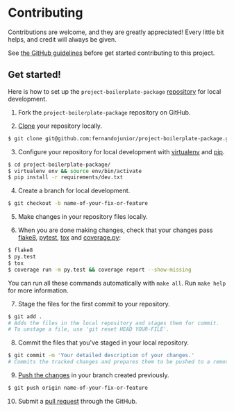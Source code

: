 # Contributing

Contributions are welcome, and they are greatly appreciated! Every little bit helps, and credit will always be given.

See [the GitHub guidelines](https://guides.github.com/activities/contributing-to-open-source/) before get started contributing to this project.

## Get started!

Here is how to set up the `project-boilerplate-package` [repository](https://help.github.com/articles/creating-a-new-repository/) for local development.

1. Fork the `project-boilerplate-package` repository on GitHub.

2. [Clone](https://help.github.com/articles/cloning-a-repository/) your repository locally.

  ```sh
  $ git clone git@github.com:fernandojunior/project-boilerplate-package.git
  ```

3.  Configure your repository for local development with [virtualenv](https://virtualenv.pypa.io/) and [pip](https://pip.pypa.io/).

  ```sh
  $ cd project-boilerplate-package/
  $ virtualenv env && source env/bin/activate
  $ pip install -r requirements/dev.txt
  ```

4. Create a branch for local development.

  ```sh
  $ git checkout -b name-of-your-fix-or-feature
  ```

5. Make changes in your repository files locally.

6. When you are done making changes, check that your changes pass [flake8](https://flake8.readthedocs.org/), [pytest](http://pytest.org/), [tox](https://tox.readthedocs.org/) and [coverage.py](https://coverage.readthedocs.org/):

  ```sh
  $ flake8
  $ py.test
  $ tox
  $ coverage run -m py.test && coverage report --show-missing
  ```

  You can run all these commands automatically with `make all`. Run `make help` for more information.

7. Stage the files for the first commit to your repository.

  ```sh
  $ git add .
  # Adds the files in the local repository and stages them for commit.
  # To unstage a file, use 'git reset HEAD YOUR-FILE'.
  ```

8. Commit the files that you've staged in your local repository.

  ```sh
  $ git commit -m 'Your detailed description of your changes.'
  # Commits the tracked changes and prepares them to be pushed to a remote repository.
  ```

9. [Push the changes](https://help.github.com/articles/pushing-to-a-remote/) in your branch created previously.

  ```sh
  $ git push origin name-of-your-fix-or-feature
  ```

10. Submit a [pull request](https://help.github.com/articles/using-pull-requests/) through the GitHub.
